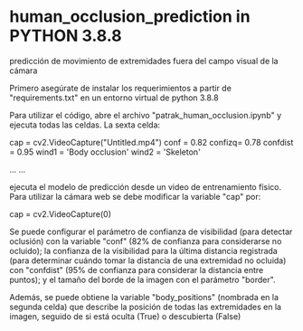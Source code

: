 # human_occlusion_prediction in PYTHON 3.8.8

predicción de movimiento de extremidades fuera del campo visual de la cámara



Primero asegúrate de instalar los requerimientos a partir de "requirements.txt" en un entorno virtual de python 3.8.8

Para utilizar el código, abre el archivo "patrak_human_occlusion.ipynb" y ejecuta todas las celdas. La sexta celda:

cap = cv2.VideoCapture("Untitled.mp4")
conf = 0.82
confizq= 0.78
confdist = 0.95
wind1 = 'Body occlusion'
wind2 = 'Skeleton'

...
...

ejecuta el modelo de predicción desde un video de entrenamiento físico. Para utilizar la cámara web se debe modificar la variable "cap" por:

cap = cv2.VideoCapture(0)


Se puede configurar el parámetro de confianza de visibilidad (para detectar oclusión) con la variable "conf" (82% de confianza para considerarse no ocluido);
la confianza de la visibilidad para la última distancia registrada (para determinar cuándo tomar la distancia de una extremidad no ocluida) con "confdist"
(95% de confianza para considerar la distancia entre puntos); y el tamaño del borde de la imagen con el parámetro "border".

Además, se puede obtiene la variable "body_positions" (nombrada en la segunda celda) que describe la posición de todas las extremidades en la imagen, seguido 
de si está oculta (True) o descubierta (False)
